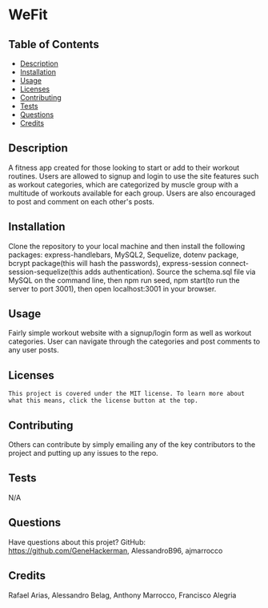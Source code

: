 # WeFit
  
  

  ## Table of Contents
  * [Description](#description)
  * [Installation](#installation)
  * [Usage](#usage)
  * [Licenses](#licenses)
  * [Contributing](#contributing)
  * [Tests](#tests)
  * [Questions](#questions)
  * [Credits](#credits)
  
  ## Description
  A fitness app created for those looking to start or add to their workout routines. Users are allowed to signup and login to use the site features such as workout categories, which are categorized by muscle group with a multitude of workouts available for each group. Users are also encouraged to post and comment on each other's posts. 

  ## Installation
  Clone the repository to your local machine and then install the following packages: express-handlebars, MySQL2, Sequelize, dotenv package, bcrypt package(this will hash the passwords), express-session connect-session-sequelize(this adds authentication). Source the schema.sql file via MySQL on the command line, then npm run seed, npm start(to run the server to port 3001), then open localhost:3001 in your browser. 

  ## Usage
  Fairly simple workout website with a signup/login form as well as workout categories. User can navigate through the categories and post comments to any user posts. 

  ## Licenses
    This project is covered under the MIT license. To learn more about what this means, click the license button at the top.

  ## Contributing
  Others can contribute by simply emailing any of the key contributors to the project and putting up any issues to the repo. 

  ## Tests
  N/A

  ## Questions
  Have questions about this projet?
  GitHub: https://github.com/GeneHackerman, AlessandroB96, ajmarrocco

  ## Credits
  Rafael Arias, Alessandro Belag, Anthony Marrocco, Francisco Alegria
  
  